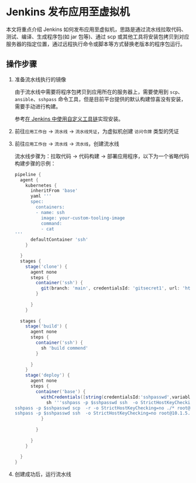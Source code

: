 # Jenkins 发布应用至虚拟机

本文将重点介绍 Jenkins 如何发布应用至虚拟机，思路是通过流水线拉取代码、测试、编译、生成程序包(如 jar 包等)、通过 scp 或其他工具将安装包拷贝到对应服务器的指定位置，通过远程执行命令或脚本等方式替换老版本的程序包运行。

## 操作步骤

1. 准备流水线执行的镜像

    由于流水线中需要将程序包拷贝到应用所在的服务器上，需要使用到 `scp`、`ansible`、`sshpass` 命令工具，但是目前平台提供的默认构建惊喜没有安装，需要手动进行构建。
    
    参考[在 Jenkins 中使用自定义工具链](../../quickstart/jenkins-custom.md)实现安装。

1. 前往`应用工作台` -> `流水线` -> `流水线凭证`，为虚拟机创建 `访问令牌` 类型的凭证

    <!-- add images later -->

1. 前往`应用工作台` -> `流水线` -> `流水线`，创建流水线

    流水线步骤为：拉取代码 -> 代码构建 -> 部署应用程序，以下为一个省略代码构建步骤的示例：

    ```groovy
    pipeline {
      agent {
        kubernetes {
          inheritFrom 'base'
          yaml '''
          spec:
            containers:
            - name: ssh
              image: your-custom-tooling-image
              command: 
              - cat
    '''
          defaultContainer 'ssh'
        }
    
      }  
      stages {
        stage('clone') {
          agent none
          steps {
            container('ssh') {
              git(branch: 'main', credentialsId: 'gitsecret1', url: 'https://gitlab.daocloud.cn/***/***.git')
            }
     
          }
        }
      
      stages {
        stage('build') {
          agent none
          steps {
            container('ssh') {
              sh 'build commend'
            }
     
          }
        }
        stage('deploy') {
          agent none
          steps {
            container('base') {
              withCredentials([string(credentialsId:'sshpasswd',variable:'sshpasswd')]) {
                sh '''sshpass -p $sshpasswd ssh  -o StrictHostKeyChecking=no root@10.1.5.53 mv -f /usr/share/nginx/html/* /tmp
    sshpass -p $sshpasswd scp  -r -o StrictHostKeyChecking=no ./* root@10.1.5.53:/usr/share/nginx/html/
    sshpass -p $sshpasswd ssh  -o StrictHostKeyChecking=no root@10.1.5.53 nginx -s reload'''
              }
     
            }
     
          }
        }
     
      }
    }

1. 创建成功后，运行流水线
